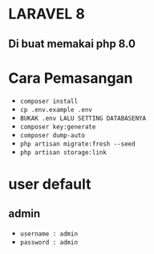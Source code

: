# LARAVEL 8
## Di buat memakai php 8.0

# Cara Pemasangan

- `composer install`
- `cp .env.example .env`
- `BUKAK .env LALU SETTING DATABASENYA`
- `composer key:generate`
- `composer dump-auto`
- `php artisan migrate:fresh --seed`
- `php artisan storage:link`

# user default
## admin
- `username : admin`
- `password : admin`
